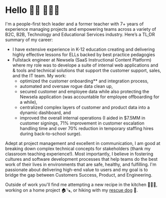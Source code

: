 # Hello 👋🏻 👩🏻‍💻

I'm a people-first tech leader and a former teacher with 7+ years of experience managing projects and empowering teams across a variety of B2C, B2B, Technology and Educational Services industry. Here’s a TL;DR summary of my career:
- I have extensive experience in K-12 education creating and delivering highly effective lessons for ELLs backed by best practice pedagogies
- Fullstack engineer at Newsela (SaaS Instructional Content Platform) where my role was to develope a suite of internal web applications and & tools and technical solutions that support the customer support, sales, and the IT team. My work:
  -  optimized the customer onboarding** and integration process,
  -  automated and oversaw rogue data clean up,
  -  secured customer and employee data while also protecting the Newsela application (was accountable for employee offboarding for a while),
  -  centralized complex layers of customer and product data into a dynamic dashboard, and
  -  improved the overall internal operations (I aided in $7.5MM in customer signings, 71% improvement in customer escalation handling time and over 70% reduction in temporary staffing hires during back-to-school surge).

Adept at project management and excellent in communication, I am good at breaking down complex technical concepts for stakeholders (thank my classroom teaching experience!). Most importantly, I believe in fostering cultures and software development processes that help teams do the best work of their lives in environments that are safe, healthy, and fulfilling. I'm passionate about delivering high-end value to users and my goal is to bridge the gap between Customers Success, Product, and Engineering.

Outside of work you'll find me attempting a new recipe in the kitchen 👩🏻‍🍳, working on a home project  🏠🪚, or hiking with my <a href="https://www.instagram.com/coopersadventuresnyc/">rescue dog</a> 🦮.
